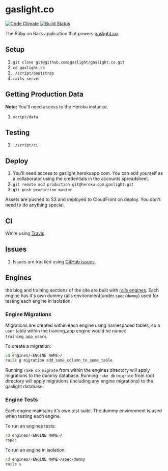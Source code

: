 # gaslight.co

[![Code Climate](https://codeclimate.com/github/gaslight/gaslight.co.png)](https://codeclimate.com/github/gaslight/gaslight.co)
[ ![Build Status](https://www.codeship.io/projects/13019560-ad1d-0131-417e-5aebfd02d0b2/status?branch=master)](https://www.codeship.io/projects/19550)

The Ruby on Rails application that powers [gaslight.co][gco].

## Setup

1. `git clone git@github.com:gaslight/gaslight.co.git`
1. `cd gaslight.co`
1. `./script/bootstrap`
1. `rails server`

## Getting Production Data

**Note:** You'll need access to the Heroku instance.

1. `script/data`

## Testing

1. `./script/ci`

## Deploy

1. You'll need access to gaslight.herokuapp.com. You can add yourself as
   a collaborator using the credentials in the accounts spreadsheet.
1. `git remote add production git@heroku.com:gaslight.git`
1. `git push production master`

Assets are pushed to S3 and deployed to CloudFront on deploy. You don't
need to do anything special.

## CI

We're using [Travis][tci].

## Issues

1. Issues are tracked using [GitHub issues][ghissues].

[gco]: http://gaslight.co
[ghissues]: https://github.com/gaslight/gaslight.co/issues
[tci]: https://travis-ci.org/gaslight/gaslight.co

## Engines

the blog and training sections of the site are built with [rails engines](http://edgeguides.rubyonrails.org/engines.html). Each engine has it's own dummy rails environment(under `spec/dummy`) used for testing each engine in isolation.

### Engine Migrations

Migrations are created within each engine using namespaced tables, so a `user` table within the training_app engine would be named `training_app_users`.

To create a migration:

```sh
cd engines/<ENGINE NAME>/
rails g migration add_some_column_to_some_table
```

Running `rake db:migrate` from within the engines directory will apply migrations to the dummy database. Running `rake db:migrate` from root directory will apply migrations (including any engine migrations) to the gaslight database.

### Engine Tests

Each engine maintains it's own test suite. The dummy environment is used when testing each engine.

To run an engines tests:

```sh
cd engines/<ENGINE NAME>/
rspec
```

To run an engine in isolation:

```sh
cd engines/<ENGINE NAME>/spec/dummy
rails s
```